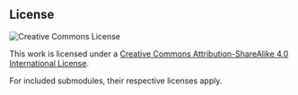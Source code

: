## License

![Creative Commons License](images/by-sa.svg)

This work is licensed under a
[Creative Commons Attribution-ShareAlike 4.0 International License](http://creativecommons.org/licenses/by-sa/4.0/).

For included submodules, their respective licenses apply.
